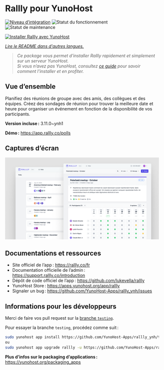 <!--
Nota bene : ce README est automatiquement généré par <https://github.com/YunoHost/apps/tree/master/tools/readme_generator>
Il NE doit PAS être modifié à la main.
-->

# Rallly pour YunoHost

[![Niveau d’intégration](https://dash.yunohost.org/integration/rallly.svg)](https://ci-apps.yunohost.org/ci/apps/rallly/) ![Statut du fonctionnement](https://ci-apps.yunohost.org/ci/badges/rallly.status.svg) ![Statut de maintenance](https://ci-apps.yunohost.org/ci/badges/rallly.maintain.svg)

[![Installer Rallly avec YunoHost](https://install-app.yunohost.org/install-with-yunohost.svg)](https://install-app.yunohost.org/?app=rallly)

*[Lire le README dans d'autres langues.](./ALL_README.md)*

> *Ce package vous permet d’installer Rallly rapidement et simplement sur un serveur YunoHost.*  
> *Si vous n’avez pas YunoHost, consultez [ce guide](https://yunohost.org/install) pour savoir comment l’installer et en profiter.*

## Vue d’ensemble

Planifiez des réunions de groupe avec des amis, des collègues et des équipes. Créez des sondages de réunion pour trouver la meilleure date et heure pour organiser un événement en fonction de la disponibilité de vos participants.

**Version incluse :** 3.11.0~ynh1

**Démo :** <https://app.rallly.co/polls>

## Captures d’écran

![Capture d’écran de Rallly](./doc/screenshots/screenshot.png)

## Documentations et ressources

- Site officiel de l’app : <https://rallly.co/fr>
- Documentation officielle de l’admin : <https://support.rallly.co/introduction>
- Dépôt de code officiel de l’app : <https://github.com/lukevella/rallly>
- YunoHost Store : <https://apps.yunohost.org/app/rallly>
- Signaler un bug : <https://github.com/YunoHost-Apps/rallly_ynh/issues>

## Informations pour les développeurs

Merci de faire vos pull request sur la [branche `testing`](https://github.com/YunoHost-Apps/rallly_ynh/tree/testing).

Pour essayer la branche `testing`, procédez comme suit :

```bash
sudo yunohost app install https://github.com/YunoHost-Apps/rallly_ynh/tree/testing --debug
ou
sudo yunohost app upgrade rallly -u https://github.com/YunoHost-Apps/rallly_ynh/tree/testing --debug
```

**Plus d’infos sur le packaging d’applications :** <https://yunohost.org/packaging_apps>

